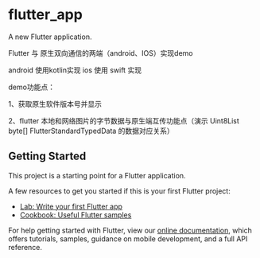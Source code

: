 # flutter_app

A new Flutter application.

Flutter 与 原生双向通信的两端（android、IOS）实现demo

android 使用kotlin实现
ios 使用 swift 实现

demo功能点：

1、获取原生软件版本号并显示

2、flutter 本地和网络图片的字节数据与原生端互传功能点（演示 Uint8List	byte[]	FlutterStandardTypedData 的数据对应关系）

## Getting Started

This project is a starting point for a Flutter application.

A few resources to get you started if this is your first Flutter project:

- [Lab: Write your first Flutter app](https://flutter.dev/docs/get-started/codelab)
- [Cookbook: Useful Flutter samples](https://flutter.dev/docs/cookbook)

For help getting started with Flutter, view our
[online documentation](https://flutter.dev/docs), which offers tutorials,
samples, guidance on mobile development, and a full API reference.
